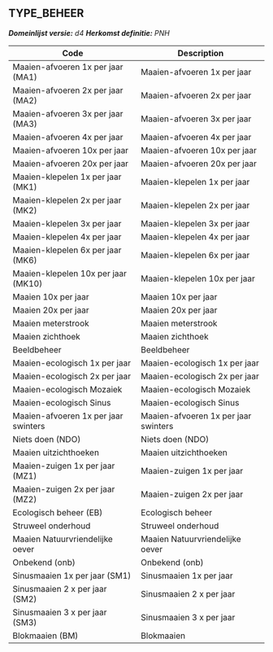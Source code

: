 ## TYPE_BEHEER

*__Domeinlijst versie:__ d4*
*__Herkomst definitie:__ PNH*

|__Code__ |__Description__	|
|	---	|	---	|
| Maaien-afvoeren 1x per jaar (MA1) | Maaien-afvoeren 1x per jaar |
| Maaien-afvoeren 2x per jaar (MA2) | Maaien-afvoeren 2x per jaar |
| Maaien-afvoeren 3x per jaar (MA3) | Maaien-afvoeren 3x per jaar |
| Maaien-afvoeren 4x per jaar | Maaien-afvoeren 4x per jaar |
| Maaien-afvoeren 10x per jaar | Maaien-afvoeren 10x per jaar |
| Maaien-afvoeren 20x per jaar | Maaien-afvoeren 20x per jaar |
| Maaien-klepelen 1x per jaar (MK1) | Maaien-klepelen 1x per jaar |
| Maaien-klepelen 2x per jaar (MK2) | Maaien-klepelen 2x per jaar |
| Maaien-klepelen 3x per jaar | Maaien-klepelen 3x per jaar |
| Maaien-klepelen 4x per jaar | Maaien-klepelen 4x per jaar |
| Maaien-klepelen 6x per jaar (MK6) | Maaien-klepelen 6x per jaar |
| Maaien-klepelen 10x per jaar (MK10) | Maaien-klepelen 10x per jaar |
| Maaien 10x per jaar | Maaien 10x per jaar |
| Maaien 20x per jaar | Maaien 20x per jaar |
| Maaien meterstrook | Maaien meterstrook |
| Maaien zichthoek | Maaien zichthoek |
| Beeldbeheer | Beeldbeheer |
| Maaien-ecologisch 1x per jaar | Maaien-ecologisch 1x per jaar |
| Maaien-ecologisch 2x per jaar | Maaien-ecologisch 2x per jaar |
| Maaien-ecologisch Mozaiek | Maaien-ecologisch Mozaiek |
| Maaien-ecologisch Sinus | Maaien-ecologisch Sinus |
| Maaien-afvoeren 1x per jaar swinters | Maaien-afvoeren 1x per jaar swinters |
| Niets doen (NDO) | Niets doen (NDO) |
| Maaien uitzichthoeken | Maaien uitzichthoeken |
| Maaien-zuigen 1x per jaar (MZ1) | Maaien-zuigen 1x per jaar |
| Maaien-zuigen 2x per jaar (MZ2) | Maaien-zuigen 2x per jaar |
| Ecologisch beheer (EB) | Ecologisch beheer |
| Struweel onderhoud | Struweel onderhoud |
| Maaien Natuurvriendelijke oever |	 Maaien Natuurvriendelijke oever |
| Onbekend (onb) | Onbekend (onb) |
| Sinusmaaien 1x per jaar (SM1) | Sinusmaaien 1x per jaar |
| Sinusmaaien 2 x per jaar (SM2) | Sinusmaaien 2 x per jaar |
| Sinusmaaien 3 x per jaar (SM3) | Sinusmaaien 3 x per jaar |
| Blokmaaien (BM) | Blokmaaien |
